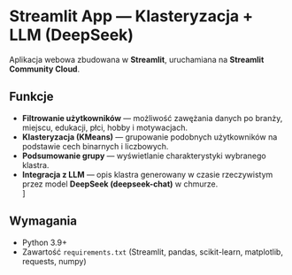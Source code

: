 # Streamlit App — Klasteryzacja + LLM (DeepSeek)

Aplikacja webowa zbudowana w **Streamlit**, uruchamiana na **Streamlit Community Cloud**.

## Funkcje

- **Filtrowanie użytkowników** — możliwość zawężania danych po branży, miejscu, edukacji, płci, hobby i motywacjach.  
- **Klasteryzacja (KMeans)** — grupowanie podobnych użytkowników na podstawie cech binarnych i liczbowych.  
- **Podsumowanie grupy** — wyświetlanie charakterystyki wybranego klastra.  
- **Integracja z LLM** — opis klastra generowany w czasie rzeczywistym przez model **DeepSeek (deepseek-chat)** w chmurze.  
]
## Wymagania

- Python 3.9+  
- Zawartość `requirements.txt` (Streamlit, pandas, scikit-learn, matplotlib, requests, numpy)



